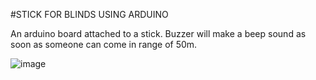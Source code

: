 #STICK FOR BLINDS USING ARDUINO

An arduino board attached to a stick. Buzzer will make a beep sound as soon as someone can come in range of 50m.


![image](https://github.com/user-attachments/assets/917a569c-2fc1-48c2-be94-0db9ee7e1da3)

